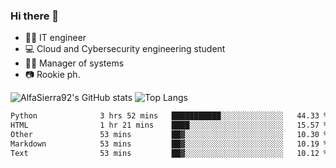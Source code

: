 ### Hi there 👋
- 👨‍💻 IT engineer
- 💻 Cloud and Cybersecurity engineering student
- 👨‍💼 Manager of systems
- 📷 Rookie ph.


![AlfaSierra92's GitHub stats](https://github-readme-stats.vercel.app/api?username=AlfaSierra92&theme=nord)
![Top Langs](https://github-readme-stats.vercel.app/api/top-langs/?username=AlfaSierra92&theme=nord&layout=compact)

<!--START_SECTION:waka-->

```txt
Python              3 hrs 52 mins   ███████████░░░░░░░░░░░░░░   44.33 %
HTML                1 hr 21 mins    ████░░░░░░░░░░░░░░░░░░░░░   15.57 %
Other               53 mins         ██▓░░░░░░░░░░░░░░░░░░░░░░   10.30 %
Markdown            53 mins         ██▓░░░░░░░░░░░░░░░░░░░░░░   10.19 %
Text                53 mins         ██▓░░░░░░░░░░░░░░░░░░░░░░   10.12 %
```

<!--END_SECTION:waka-->

<!--
**AlfaSierra92/AlfaSierra92** is a ✨ _special_ ✨ repository because its `README.md` (this file) appears on your GitHub profile.

Here are some ideas to get you started:

- 🔭 I’m currently working on ...
- 🌱 I’m currently learning ...
- 👯 I’m looking to collaborate on ...
- 🤔 I’m looking for help with ...
- 💬 Ask me about ...
- 📫 How to reach me: ...
- 😄 Pronouns: ...
- ⚡ Fun fact: ...
-->

